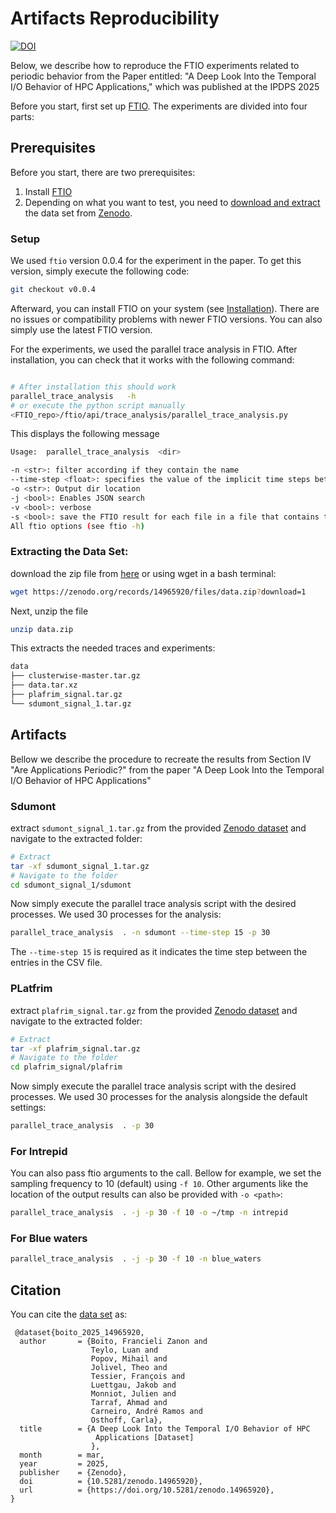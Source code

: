 # Artifacts Reproducibility

[![DOI](https://zenodo.org/badge/DOI/10.5281/zenodo.14965920.svg)](https://doi.org/10.5281/zenodo.14965920)


Below, we describe how to reproduce the FTIO experiments related to periodic behavior from the Paper entitled:
"A Deep Look Into the Temporal I/O Behavior of HPC Applications," which was published at the IPDPS 2025

Before you start, first set up [FTIO](#setup).
The experiments are divided into four parts:



## Prerequisites 
Before you start, there are two prerequisites:
1. Install [FTIO](#setup) 
2. Depending on what you want to test, you need to [download and extract](#extracting-the-data-set) the data set from [Zenodo](https://doi.org/10.5281/zenodo.14965920).

### Setup

We used `ftio` version 0.0.4 for the experiment in the paper. To get this version, simply execute the following code:
```sh
git checkout v0.0.4
```
Afterward, you can install FTIO on your system (see [Installation](https://github.com/tuda-parallel/FTIO?tab=readme-ov-file#installation)). There are no issues or compatibility problems with newer FTIO versions. You can also simply use the latest FTIO version.

For the experiments, we used the parallel trace analysis in FTIO. After installation, you can check that it works with the following command:

```bash

# After installation this should work
parallel_trace_analysis   -h 
# or execute the python script manually
<FTIO_repo>/ftio/api/trace_analysis/parallel_trace_analysis.py
```
This displays the following message
```bash
Usage:  parallel_trace_analysis  <dir>

-n <str>: filter according if they contain the name
--time-step <float>: specifies the value of the implicit time steps between the samples
-o <str>: Output dir location
-j <bool>: Enables JSON search
-v <bool>: verbose
-s <bool>: save the FTIO result for each file in a file that contains the name _freq_
All ftio options (see ftio -h)
```


### Extracting the Data Set:
download the zip file from [here](https://doi.org/10.5281/zenodo.14965920) or using wget in a bash terminal:
```sh
wget https://zenodo.org/records/14965920/files/data.zip?download=1
```
Next, unzip the file
```sh
unzip data.zip
```
This extracts the needed traces and experiments:

```sh
data
├── clusterwise-master.tar.gz
├── data.tar.xz
├── plafrim_signal.tar.gz
└── sdumont_signal_1.tar.gz
```

## Artifacts
Bellow we describe the procedure to recreate the results from Section IV 
"Are Applications Periodic?" from the paper "A Deep Look Into the Temporal I/O Behavior of HPC Applications"

### Sdumont
extract `sdumont_signal_1.tar.gz` from the provided [Zenodo dataset](#extracting-the-data-set) and navigate to the extracted folder:
```bash
# Extract
tar -xf sdumont_signal_1.tar.gz
# Navigate to the folder 
cd sdumont_signal_1/sdumont
```
Now simply execute the parallel trace analysis script with the desired processes. We used 30 processes for the analysis:

```bash
parallel_trace_analysis  . -n sdumont --time-step 15 -p 30
```
The `--time-step 15` is required as it indicates the time step between the entries in the CSV file. 

### PLatfrim
extract `plafrim_signal.tar.gz` from the provided [Zenodo dataset](#extracting-the-data-set) and navigate to the extracted folder:
```bash
# Extract
tar -xf plafrim_signal.tar.gz
# Navigate to the folder 
cd plafrim_signal/plafrim
```

Now simply execute the parallel trace analysis script with the desired processes. We used 30 processes for the analysis alongside the default settings:

```bash
parallel_trace_analysis  . -p 30
```

### For Intrepid
You can also pass ftio arguments to the call. Bellow for example, we set the 
sampling frequency to 10 (default) using `-f 10`. Other arguments like the location
of the output results can also be provided with `-o <path>`:
```bash
parallel_trace_analysis  . -j -p 30 -f 10 -o ~/tmp -n intrepid
```


### For Blue waters
```bash
parallel_trace_analysis  . -j -p 30 -f 10 -n blue_waters
```



## Citation
You can cite the [data set](https://doi.org/10.5281/zenodo.14965920) as:
```
 @dataset{boito_2025_14965920,
  author       = {Boito, Francieli Zanon and
                  Teylo, Luan and
                  Popov, Mihail and
                  Jolivel, Theo and
                  Tessier, François and
                  Luettgau, Jakob and
                  Monniot, Julien and
                  Tarraf, Ahmad and
                  Carneiro, André Ramos and
                  Osthoff, Carla},
  title        = {A Deep Look Into the Temporal I/O Behavior of HPC
                   Applications [Dataset]
                  },
  month        = mar,
  year         = 2025,
  publisher    = {Zenodo},
  doi          = {10.5281/zenodo.14965920},
  url          = {https://doi.org/10.5281/zenodo.14965920},
}
```

